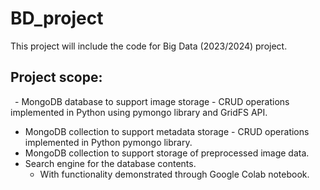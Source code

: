 # BD_project
This project will include the code for Big Data (2023/2024) project.

## Project scope:
 - MongoDB database to support image storage - CRUD operations implemented in Python using pymongo library and GridFS API.
   - MongoDB collection to support metadata storage - CRUD operations implemented in Python pymongo library.
   - MongoDB collection to support storage of preprocessed image data.
 - Search engine for the database contents.
   - With functionality demonstrated through Google Colab notebook.
